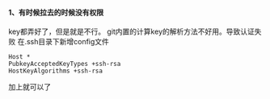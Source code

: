 #### 1、有时候拉去的时候没有权限
key都弄好了，但是就是不行。
git内置的计算key的解析方法不好用。导致认证失败
在.ssh目录下新增config文件
```
Host *
PubkeyAcceptedKeyTypes +ssh-rsa
HostKeyAlgorithms +ssh-rsa
```
加上就可以了
